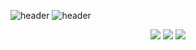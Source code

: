 ![header](https://capsule-render.vercel.app/api?type=rect&height=200&text=Stroke%20Test&fontAlign=70&stroke=00FF00)
![header](https://capsule-render.vercel.app/api?type=rect&height=200&text=Stroke%20Test&fontAlign=70&stroke=00FF00&strokeWidth=3)
<div align="center">
	<img src="https://img.shields.io/badge/Amazon AWS-232F3E?style=flat&logo=Amazon AWS&logoColor=white" />
	<img src="https://img.shields.io/badge/Oracle SQL-F80000?style=flat&logo=Oracle SQL&logoColor=white" />
	<img src="https://img.shields.io/badge/Python-3776AB?style=flat&logo=Python&logoColor=white" />
</div>

